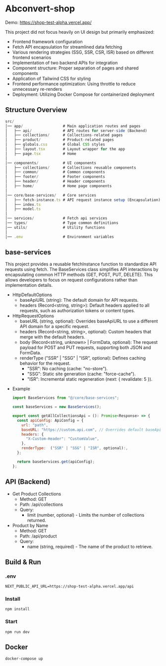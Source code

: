 # Abconvert-shop

Demo: https://shop-test-alpha.vercel.app/

This project did not focus heavily on UI design but primarily emphasized:

- Frontend framework configuration
- Fetch API encapsulation for streamlined data fetching
- Various rendering strategies (SSG, SSR, CSR, ISR) based on different frontend scenarios
- Implementation of two backend APIs for integration
- Component structure: Proper separation of pages and shared components
- Application of Tailwind CSS for styling
- Frontend performance optimization: Using throttle to reduce unnecessary re-renders
- Deployment: Utilizing Docker Compose for containerized deployment

## Structure Overview

```javascript
src/
│── app/                  # Main application routes and pages
│   ├── api/              # API routes for server-side (Backend)
│   ├── collections/      # Collections-related pages
│   ├── product/          # Product-related pages
│   ├── globals.css       # Global CSS styles
│   ├── layout.tsx        # Layout wrapper for the app
│   ├── page.tsx          # Home
│
│── components/           # UI components
│   ├── collections/      # Collections reusable components
│   ├── common/           # Common components
│   ├── footer/           # Footer components
│   ├── header/           # Header components
│   ├── home/             # Home page components
│
│── core/base-services/   # Core services
│   ├── fetch-instance.ts # API request instance setup (Encapsulation)
│   ├── index.ts
│   ├── model.ts
│
│── services/             # Fetch api services
│── types/                # Type common definitions
│── utils/                # Utility functions
│
│── .env                  # Environment variables
```

## base-services

This project provides a reusable fetchInstance function to standardize API requests using fetch. The BaseServices class simplifies API interactions by encapsulating common HTTP methods (GET, POST, PUT, DELETE). This allows developers to focus on request configurations rather than implementation details.

- HttpDefaultOptions
  - baseApiURL (string): The default domain for API requests.
  - headers (Record<string, string>): Default headers applied to all requests, such as authorization tokens or content types.
- HttpRequestOptions
  - baseURL (string, optional): Overrides baseApiURL to use a different API domain for a specific request.
  - headers (Record<string, string>, optional): Custom headers that merge with the default headers.
  - body (Record<string, unknown> | FormData, optional): The request payload for POST and PUT requests, supporting both JSON and FormData.
  - renderType ("SSR" | "SSG" | "ISR", optional): Defines caching behavior for the request.
    - "SSR": No caching (cache: "no-store").
    - "SSG": Static site generation (cache: "force-cache").
    - "ISR": Incremental static regeneration (next: { revalidate: 5 }).

* Example

  ```javascript
  import BaseServices from "@/core/base-services";

  const baseServices = new BaseServices();

  export const getAllCollectionsApi = (): Promise<Response> => {
    const apiConfig: ApiConfig = {
      url: "path",
      baseURL: "https://custom.api.com", // Overrides default baseApiURL
      headers: {
        "X-Custom-Header": "CustomValue",
      },
      renderType:  ("SSR" | "SSG" | "ISR", optional):,
    };

    return baseServices.get(apiConfig);
  };

  ```

## API (Backend)

- Get Product Collections
  - Method: GET
  - Path: /api/collections
  - Query:
    - limit (number, optional) - Limits the number of collections returned.
- Product by Name
  - Method: GET
  - Path: /api/product
  - Query:
    - name (string, required) - The name of the product to retrieve.

## Build & Run

### .env

```
NEXT_PUBLIC_API_URL=https://shop-test-alpha.vercel.app/api
```

### Install

```
npm install
```

### Start

```
npm run dev
```

## Docker

```
docker-compose up
```

